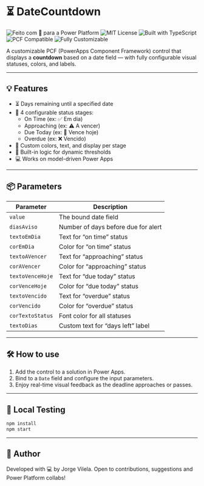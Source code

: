 # ⏳ DateCountdown

![Feito com 💙 para a Power Platform](https://img.shields.io/badge/feito%20com%20💙-Power%20Platform-blueviolet?style=flat-square)
![MIT License](https://img.shields.io/badge/license-MIT-green?style=flat-square)
![Built with TypeScript](https://img.shields.io/badge/Built%20with-TypeScript-3178c6?logo=typescript&style=flat-square)
![PCF Compatible](https://img.shields.io/badge/PCF-Compatible-success?style=flat-square)
![Fully Customizable](https://img.shields.io/badge/100%25-Customizable-ffaa00?style=flat-square)

A customizable PCF (PowerApps Component Framework) control that displays a **countdown** based on a date field — with fully configurable visual statuses, colors, and labels.

---

## 💡 Features

- ⏳ Days remaining until a specified date
- 🎨 4 configurable status stages:
  - On Time (ex: ✅ Em dia)
  - Approaching (ex: ⚠️ A vencer)
  - Due Today (ex: 📅 Vence hoje)
  - Overdue (ex: ❌ Vencido)
- 🧩 Custom colors, text, and display per stage
- 🎯 Built-in logic for dynamic thresholds
- 💻 Works on model-driven Power Apps

---

## 📦 Parameters

| Parameter        | Description                         |
| ---------------- | ----------------------------------- |
| `value`          | The bound date field                |
| `diasAviso`      | Number of days before due for alert |
| `textoEmDia`     | Text for “on time” status           |
| `corEmDia`       | Color for “on time” status          |
| `textoAVencer`   | Text for “approaching” status       |
| `corAVencer`     | Color for “approaching” status      |
| `textoVenceHoje` | Text for “due today” status         |
| `corVenceHoje`   | Color for “due today” status        |
| `textoVencido`   | Text for “overdue” status           |
| `corVencido`     | Color for “overdue” status          |
| `corTextoStatus` | Font color for all statuses         |
| `textoDias`      | Custom text for “days left” label   |

---

## 🛠️ How to use

1. Add the control to a solution in Power Apps.
2. Bind to a `Date` field and configure the input parameters.
3. Enjoy real-time visual feedback as the deadline approaches or passes.

<!-- --- -->

<!-- ## 📁 Project Structure

DateCountdown/
├── index.ts # Main logic
├── ControlManifest.Input.xml # PCF configuration
├── css/
│ └── DateCountdown.css # Visual styles
├── package.json
├── tsconfig.json
└── README.md -->

---

## 🧪 Local Testing

```bash
npm install
npm start
```

---

## 🧠 Author

Developed with 💻 by Jorge Vilela.
Open to contributions, suggestions and Power Platform collabs!
